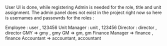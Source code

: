 User UI is done, while registering Admin is needed for the role, title and unit assignment. The admin panel does not exist in the project right now so here is usernames and passowrds for the roles :

Employee : user , 123456
Unit Manager : unit , 123456
Director : director , director
GMY => gmy , gmy
GM => gm, gm
Finance Manager => finance , finance
Accountant => accountant, accountant
